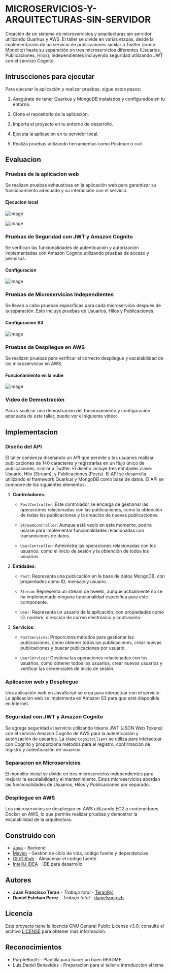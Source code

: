 # MICROSERVICIOS-Y-ARQUITECTURAS-SIN-SERVIDOR

Creación de un sistema de microservicios y arquitecturas sin servidor utilizando Quarkus y AWS. El taller se divide en varias etapas, desde la implementación de un servicio de publicaciones similar a Twitter (como Monolito) hasta su separación en tres microservicios diferentes (Usuarios, Publicaciones, Hilos), independientes incluyendo seguridad utilizando JWT con el servicio Cognito.

## Intruscciones para ejecutar

Para ejecutar la aplicación y realizar pruebas, sigue estos pasos:

1. Asegúrate de tener Quarkus y MongoDB instalados y configurados en tu entorno.

2. Clona el repositorio de la aplicación.

3. Importa el proyecto en tu entorno de desarrollo.

4. Ejecuta la aplicación en tu servidor local.

5. Realiza pruebas utilizando herramientas como Postman o curl.


## Evaluacion

### Pruebas de la aplicacion web

Se realizan pruebas exhaustivas en la aplicación web para garantizar su funcionamiento adecuado y su interacción con el servicio.

#### Ejecucion local

![image](https://github.com/TeranRyl/MICROSERVICIOS-Y-ARQUITECTURAS-SIN-SERVIDOR/assets/81679109/28c31237-0459-470b-a968-8a24c7aed736)

![image](https://github.com/TeranRyl/MICROSERVICIOS-Y-ARQUITECTURAS-SIN-SERVIDOR/assets/81679109/5277eeac-0eda-48c9-88ec-ac465bf1be7c)


### Pruebas de Seguridad con JWT y Amazon Cognito

Se verifican las funcionalidades de autenticación y autorización implementadas con Amazon Cognito utilizando pruebas de acceso y permisos.

#### Configuracion

![image](https://github.com/TeranRyl/MICROSERVICIOS-Y-ARQUITECTURAS-SIN-SERVIDOR/assets/81679109/dd7f4d3d-6c4a-4636-8a2b-3ef7ee0bae9f)


### Pruebas de Microservicios Independientes

Se llevan a cabo pruebas específicas para cada microservicio después de la separación. Esto incluye pruebas de Usuarios, Hilos y Publicaciones.

#### Configuracion S3

![image](https://github.com/TeranRyl/MICROSERVICIOS-Y-ARQUITECTURAS-SIN-SERVIDOR/assets/81679109/19015957-63c4-4da6-91b6-563f83d088fd)


### Pruebas de Despliegue en AWS

Se realizan pruebas para verificar el correcto despliegue y escalabilidad de los microservicios en AWS.

#### Funcionamiento en la nube

![image](https://github.com/TeranRyl/MICROSERVICIOS-Y-ARQUITECTURAS-SIN-SERVIDOR/assets/81679109/4244670f-d34f-4892-8256-31b7d3e590f7)


### Video de Demostración

Para visualizar una demostración del funcionamiento y configuración adecuada de este taller, puede ver el siguiente video:


## Implementacion

### Diseño del API

El taller comienza diseñando un API que permite a los usuarios realizar publicaciones de 140 caracteres y registrarlas en un flujo único de publicaciones, similar a Twitter. El diseño incluye tres entidades clave: Usuario, Hilo (Stream), y Publicaciones (Posts). El API se desarrolla utilizando el framework Quarkus y MongoDB como base de datos. El API se compone de los siguientes elementos:



1. **Controladores**:
   - `PostController`: Este controlador se encarga de gestionar las operaciones relacionadas con las publicaciones, como la obtención de todas las publicaciones y la creación de nuevas publicaciones.

   - `StreamController`: Aunque está vacío en este momento, podría usarse para implementar funcionalidades relacionadas con transmisiones de datos.

   - `UserController`: Administra las operaciones relacionadas con los usuarios, como el inicio de sesión y la obtención de todos los usuarios.

2. **Entidades**:
   - `Post`: Representa una publicación en la base de datos MongoDB, con propiedades como ID, mensaje y usuario.

   - `Stream`: Representa un stream de tweets, aunque actualmente no se ha implementado ninguna funcionalidad específica para este componente.

   - `User`: Representa un usuario de la aplicación, con propiedades como ID, nombre, dirección de correo electrónico y contraseña.

3. **Servicios**:
   - `PostServices`: Proporciona métodos para gestionar las publicaciones, como obtener todas las publicaciones, crear nuevas publicaciones y buscar publicaciones por usuario.

   - `UserServices`: Gestiona las operaciones relacionadas con los usuarios, como obtener todos los usuarios, crear nuevos usuarios y verificar las credenciales de inicio de sesión.


### Aplicacion web y Despliegue

Una aplicación web en JavaScript se crea para interactuar con el servicio. La aplicación web se implementa en Amazon S3 para que esté disponible en Internet.

### Seguridad con JWT y Amazon Cognito

Se agrega seguridad al servicio utilizando tokens JWT (JSON Web Tokens) con el servicio Amazon Cognito de AWS para la autenticación y autorización de usuarios. La clase `CognitoClient` se utiliza para interactuar con Cognito y proporciona métodos para el registro, confirmación de registro y autenticación de usuarios.

### Separacion en Microservicios

El monolito inicial se divide en tres microservicios independientes para mejorar la escalabilidad y el mantenimiento. Estos microservicios abordan las funcionalidades de Usuarios, Hilos y Publicaciones por separado.

### Despliegue en AWS

Los microservicios se despliegan en AWS utilizando EC2 o contenedores Docker en AWS, lo que permite realizar pruebas y demostrar la escalabilidad de la arquitectura.

## Construido con

* [Java](https://www.oracle.com/co/java/) - Backend
* [Maven](https://maven.apache.org/) - Gestion de ciclo de vida, codigo fuente y dependencias
* [Git/Github](https://git-scm.com/) - Almacenar el codigo fuente
* [IntelliJ IDEA](https://www.jetbrains.com/idea/) - IDE para desarrollo


## Autores

* **Juan Francisco Teran** - *Trabajo total* - [TeranRyl](https://github.com/TeranRyl)
* **Daniel Esteban Perez** - *Trabajo total* - [danielsperezb](https://github.com/danielsperezb)

## Licencia

Este proyecto tiene la licencia GNU General Public License v3.0; consulte el archivo [LICENSE](LICENSE.txt) para obtener más información.

## Reconocimientos

* PurpleBooth - Plantilla para hacer un buen README
* Luis Daniel Benavides - Preparacion para el taller e introduccion al tema


